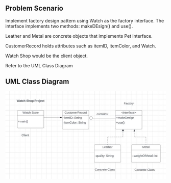 ## Problem Scenario
Implement factory design pattern using Watch as the factory interface. The interface implements two methods: makeDEsign() and use().

Leather and Metal are concrete objects that implements Pet interface.

CustomerRecord holds attributes such as itemID, itemColor, and Watch.

Watch Shop would be the client object.

Refer to the UML Class Diagram

## UML Class Diagram

![alt text](watch.JPG)
